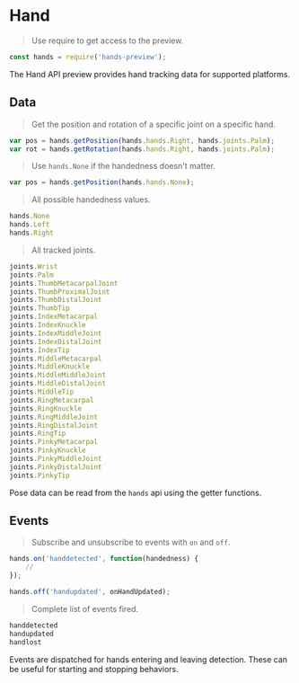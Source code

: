 # Hand

> Use require to get access to the preview.

```javascript
const hands = require('hands-preview');
```

The Hand API preview provides hand tracking data for supported platforms.

## Data

> Get the position and rotation of a specific joint on a specific hand.

```javascript
var pos = hands.getPosition(hands.hands.Right, hands.joints.Palm);
var rot = hands.getRotation(hands.hands.Right, hands.joints.Palm);
```

> Use `hands.None` if the handedness doesn't matter.

```javascript
var pos = hands.getPosition(hands.hands.None);
```

> All possible handedness values.

```javascript
hands.None
hands.Left
hands.Right
```

> All tracked joints.

```javascript
joints.Wrist
joints.Palm
joints.ThumbMetacarpalJoint
joints.ThumbProximalJoint
joints.ThumbDistalJoint
joints.ThumbTip
joints.IndexMetacarpal
joints.IndexKnuckle
joints.IndexMiddleJoint
joints.IndexDistalJoint
joints.IndexTip
joints.MiddleMetacarpal
joints.MiddleKnuckle
joints.MiddleMiddleJoint
joints.MiddleDistalJoint
joints.MiddleTip
joints.RingMetacarpal
joints.RingKnuckle
joints.RingMiddleJoint
joints.RingDistalJoint
joints.RingTip
joints.PinkyMetacarpal
joints.PinkyKnuckle
joints.PinkyMiddleJoint
joints.PinkyDistalJoint
joints.PinkyTip
```

Pose data can be read from the `hands` api using the getter functions.

## Events

> Subscribe and unsubscribe to events with `on` and `off`.

```javascript
hands.on('handdetected', function(handedness) {
    //
});

hands.off('handupdated', onHandUpdated);
```

> Complete list of events fired.

```javascript
handdetected
handupdated
handlost
```

Events are dispatched for hands entering and leaving detection. These can be useful for starting and stopping behaviors.